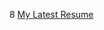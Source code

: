 

8 [My Latest Resume](https://docs.google.com/document/d/11pSGuD-FBy_IVOQbSMARVFJU0gwrlB2n/edit?usp=sharing&ouid=109575571854883866112&rtpof=true&sd=true)
